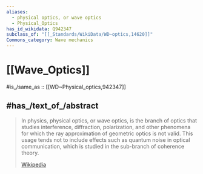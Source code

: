 ```yaml
---
aliases:
  - physical optics, or wave optics
  - Physical_Optics
has_id_wikidata: Q942347
subclass_of: "[[_Standards/WikiData/WD~optics,14620]]"
Commons_category: Wave mechanics
---
```


# [[Wave_Optics]] 

#is_/same_as :: [[WD~Physical_optics,942347]] 

## #has_/text_of_/abstract 

> In physics, physical optics, or wave optics, is the branch of optics that studies interference, diffraction, polarization, and other phenomena for which the ray approximation of geometric optics is not valid. This usage tends not to include effects such as quantum noise in optical communication, which is studied in the sub-branch of coherence theory.
>
> [Wikipedia](https://en.wikipedia.org/wiki/Physical%20optics) 

